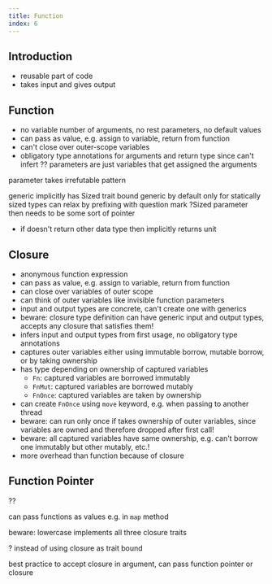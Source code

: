 ```yaml
---
title: Function
index: 6
---
```


## Introduction

- reusable part of code
- takes input and gives output



## Function

- no variable number of arguments, no rest parameters, no default values
- can pass as value, e.g. assign to variable, return from function
- can't close over outer-scope variables
- obligatory type annotations for arguments and return type since can't infert
?? parameters are just variables that get assigned the arguments

parameter takes irrefutable pattern

generic implicitly has Sized trait bound
generic by default only for statically sized types
can relax by prefixing with question mark ?Sized
parameter then needs to be some sort of pointer

- if doesn't return other data type then implicitly returns unit



## Closure

- anonymous function expression
- can pass as value, e.g. assign to variable, return from function
- can close over variables of outer scope
- can think of outer variables like invisible function parameters
- input and output types are concrete, can't create one with generics
- beware: closure type definition can have generic input and output types, accepts any closure that satisfies them!
- infers input and output types from first usage, no obligatory type annotations
- captures outer variables either using immutable borrow, mutable borrow, or by taking ownership
- has type depending on ownership of captured variables
  - `Fn`: captured variables are borrowed immutably
  - `FnMut`: captured variables are borrowed mutably
  - `FnOnce`: captured variables are taken by ownership
- can create `FnOnce` using `move` keyword, e.g. when passing to another thread 
- beware: can run only once if takes ownership of outer variables, since variables are owned and therefore dropped after first call!
- beware: all captured variables have same ownership, e.g. can't borrow one immutably but other mutably, etc.!
- more overhead than function because of closure



## Function Pointer

??

can pass functions as values
e.g. in `map` method

beware: lowercase
implements all three closure traits

? instead of using closure as trait bound

best practice to accept closure in argument, can pass function pointer or closure